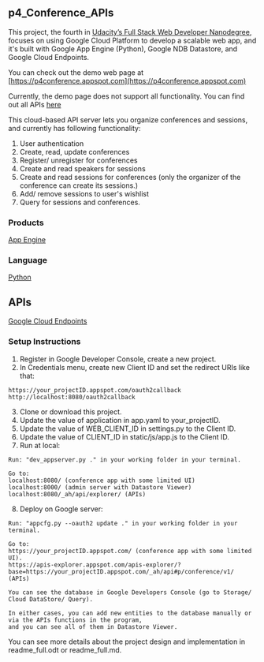 ## p4_Conference_APIs
This project, the fourth in [Udacity’s Full Stack Web Developer Nanodegree](https://www.udacity.com/course/full-stack-web-developer-nanodegree--nd004), focuses on using Google Cloud Platform to develop a scalable web app, and it's built with Google App Engine (Python), Google NDB Datastore, and Google Cloud Endpoints.

You can check out the demo web page at [https://p4conference.appspot.com](https://p4conference.appspot.com)

Currently, the demo page does not support all functionality. You can find out all APIs [here](https://apis-explorer.appspot.com/apis-explorer/?base=https://p4conference.appspot.com/_ah/api#p/conference/v1/)

This cloud-based API server lets you organize conferences and sessions, and currently has following functionality:

1. User authentication
2. Create, read, update conferences
3. Register/ unregister for conferences
4. Create and read speakers for sessions
5. Create and read sessions for conferences (only the organizer of the conference can create its sessions.)
6. Add/ remove sessions to user's wishlist
7. Query for sessions and conferences.
 
### Products
[App Engine](https://cloud.google.com/appengine/docs)
### Language
[Python](https://www.python.org/)
## APIs
[Google Cloud Endpoints](https://developers.google.com/appengine/docs/python/endpoints/)

### Setup Instructions
1. Register in Google Developer Console,  create a new project.
2. In Credentials menu, create new Client ID and set the redirect URIs like that:
  ```
  https://your_projectID.appspot.com/oauth2callback
  http://localhost:8080/oauth2callback
  ```
3. Clone or download this project.
4. Update the value of application in app.yaml to your_projectID.
5. Update the value of WEB_CLIENT_ID  in  settings.py to the Client ID.
6. Update the value of CLIENT_ID in static/js/app.js to the Client ID.
7. Run at local:
  ```
  Run: "dev_appserver.py ." in your working folder in your terminal.
  
  Go to:
  localhost:8080/ (conference app with some limited UI)
  localhost:8000/ (admin server with Datastore Viewer)
  localhost:8080/_ah/api/explorer/ (APIs)
  ```
8. Deploy on Google server:
  ```
  Run: "appcfg.py --oauth2 update ." in your working folder in your terminal.
  
  Go to:
  https://your_projectID.appspot.com/ (conference app with some limited UI).
  https://apis-explorer.appspot.com/apis-explorer/?base=https://your_projectID.appspot.com/_ah/api#p/conference/v1/ (APIs)
  
  You can see the database in Google Developers Console (go to Storage/ Cloud DataStore/ Query).
  
  In either cases, you can add new entities to the database manually or via the APIs functions in the program, 
  and you can see all of them in Datastore Viewer.
  
  ```
You can see more details about the project design and implementation in readme_full.odt or readme_full.md.
